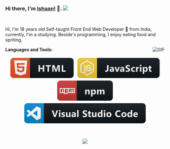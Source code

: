 ### Hi there, I'm [Ishaan!](http://flyingphantom.github.io) 👋.  ![](https://pronoun.cyou/x/y?subject=He&object=Him&height=20)

<br/>

Hi, I'm 18 years old Self-taught Front End Web Developer 🚀 from India, currently, I'm a studying. Beside's programming, I enjoy eating food and spriting.

<img align="right" alt="GIF" src="https://media.giphy.com/media/836HiJc7pgzy8iNXCn/giphy.gif" />

**Languages and Tools:**  

<p align="center">
  <img src="https://raw.githubusercontent.com/FlyingPhantom/FlyingPhantom/master/images/html.svg" alt="html" style="vertical-align:top; margin:4px">    
  <img src="https://raw.githubusercontent.com/FlyingPhantom/FlyingPhantom/master/images/js.svg" alt="js" style="vertical-align:top; margin:4px">
  <img src="https://raw.githubusercontent.com/FlyingPhantom/FlyingPhantom/master/images/npm.svg" alt="npm" style="vertical-align:top; margin:4px">
  <img src="https://raw.githubusercontent.com/FlyingPhantom/FlyingPhantom/master/images/vscode.svg" alt="vscode" style="vertical-align:top; margin:4px">
</p>

<br/>

<p align="center" >
    <img  src="https://github-readme-stats.vercel.app/api?username=flyingphantom&&show_icons=true&theme=radical"/>
</p>


<!--
**FlyingPhantom/FlyingPhantom** is a ✨ _special_ ✨ repository because its `README.md` (this file) appears on your GitHub profile.

Here are some ideas to get you started:

- 🔭 I’m currently working on ...
- 🌱 I’m currently learning ...
- 👯 I’m looking to collaborate on ...
- 🤔 I’m looking for help with ...
- 💬 Ask me about ...
- 📫 How to reach me: ...
- 😄 Pronouns: ...
- ⚡ Fun fact: ...
-->
